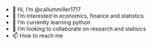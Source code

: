 - 👋 Hi, I’m @callummiller1717
- 👀 I’m interested in economics, finance and statistics
- 🌱 I’m currently learning python
- 💞️ I’m looking to collaborate on research and statisics 
- 📫 How to reach me 

<!---
callummiller1717/callummiller1717 is a ✨ special ✨ repository because its `README.md` (this file) appears on your GitHub profile.
You can click the Preview link to take a look at your changes.
--->
